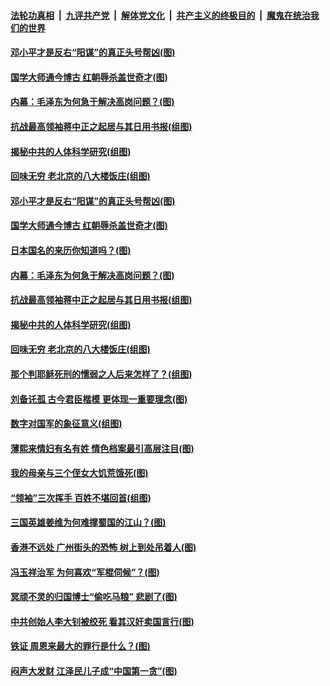 ####  [法轮功真相](../../../../basic/blob/master/README.md?t=03201401) &nbsp;|&nbsp; [九评共产党](../../../../9ping.md/blob/master/README.md?t=03201401) &nbsp;|&nbsp; [解体党文化](../../../../jtdwh.md/blob/master/README.md?t=03201401)  &nbsp;|&nbsp; [共产主义的终极目的](../../../../gczydzjmd.md/blob/master/README.md?t=03201401) &nbsp;|&nbsp; [魔鬼在统治我们的世界](../../../../mgztzwmdsj.md/blob/master/README.md?t=03201401) 

#### [邓小平才是反右“阳谋”的真正头号帮凶(图)](../pages/p6/965632.md?t=03201401) 

#### [国学大师通今博古 红朝辱杀盖世奇才(图)](../pages/p6/964105.md?t=03201401) 

#### [内幕：毛泽东为何急于解决高岗问题？(图)](../pages/p6/965355.md?t=03201401) 

#### [抗战最高领袖蒋中正之起居与其日用书报(组图)](../pages/p6/965463.md?t=03201401) 

#### [揭秘中共的人体科学研究(组图)](../pages/p6/965811.md?t=03201401) 

#### [回味无穷 老北京的八大楼饭庄(组图)](../pages/p6/966003.md?t=03201401) 

#### [邓小平才是反右“阳谋”的真正头号帮凶(图)](../pages/p6/965632.md?t=03201401) 

#### [国学大师通今博古 红朝辱杀盖世奇才(图)](../pages/p6/964105.md?t=03201401) 

#### [日本国名的来历你知道吗？(图)](../pages/p6/966087.md?t=03201401) 

#### [内幕：毛泽东为何急于解决高岗问题？(图)](../pages/p6/965355.md?t=03201401) 

#### [抗战最高领袖蒋中正之起居与其日用书报(组图)](../pages/p6/965463.md?t=03201401) 

#### [揭秘中共的人体科学研究(组图)](../pages/p6/965811.md?t=03201401) 

#### [回味无穷 老北京的八大楼饭庄(组图)](../pages/p6/966003.md?t=03201401) 

#### [那个判耶稣死刑的懦弱之人后来怎样了？(组图)](../pages/p6/965704.md?t=03201401) 

#### [刘备讬孤 古今君臣楷模 更体现一重要理念(图)](../pages/p6/965707.md?t=03201401) 

#### [数字对国军的象征意义(组图)](../pages/p6/964367.md?t=03201401) 

#### [薄熙来情妇有名有姓 情色档案最引高层注目(图)](../pages/p6/965200.md?t=03201401) 

#### [我的母亲与三个侄女大饥荒饿死(图)](../pages/p6/965464.md?t=03201401) 

#### [“领袖”三次挥手 百姓不堪回首(组图)](../pages/p6/963455.md?t=03201401) 

#### [三国英雄姜维为何难撑蜀国的江山？(图)](../pages/p6/965705.md?t=03201401) 

#### [香港不远处 广州街头的恐怖 树上到处吊着人(图)](../pages/p6/965137.md?t=03201401) 

#### [冯玉祥治军 为何喜欢“军棍伺候”？(图)](../pages/p6/965223.md?t=03201401) 

#### [冥顽不灵的归国博士“偷吃马粮” 悲剧了(图)](../pages/p6/965121.md?t=03201401) 

#### [中共创始人李大钊被绞死 看其汉奸卖国言行(图)](../pages/p6/964794.md?t=03201401) 

#### [铁证 周恩来最大的罪行是什么？(图)](../pages/p6/965515.md?t=03201401) 

#### [闷声大发财 江泽民儿子成“中国第一贪”(图)](../pages/p6/964759.md?t=03201401) 

